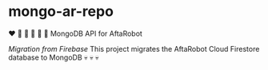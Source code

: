 # mongo-ar-repo

 ❤️ 🧡 💛 💚 💙 💜  MongoDB API for AftaRobot

*Migration from Firebase*
This project migrates the AftaRobot Cloud Firestore database to MongoDB 💀 💀 💀 
